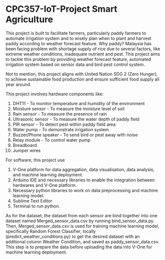 # CPC357-IoT-Project Smart Agriculture
This project is built to facilitate farmers, particularly paddy farmers to automate irrigation system and to wisely plan when to plant and harvest paddy according to weather forecast feature. Why paddy? Malaysia has been facing problem with shortage supply of rice due to several factors, like extreme weather conditions, inadequate nutrient and pest. This project aims to tackle this problem by providing weather forecast feature, automated irrigation system based on sensor data and bird pest control system.

Not to mention, this project aligns with United Nation SDG 2 (Zero Hunger), to achieve sustainable food production and ensure sufficient food supply all year around.

This project involves hardware components like:
  1. DHT11 - To monitor temperature and humidity of the environment
  2. Moisture sensor - To measure the moisture level of soil
  3. Rain sensor - To measure the presence of rain
  4. Ultrasonic sensor - To measure the water depth of paddy field
  5. PIR sensor - To detect pest within paddy field area
  6. Water pump - To demonstrate irrigation system
  7. Buzzer/Phone speaker - To send bird or pest away with noise
  8. Relay module - To control water pump
  9. Breadboard
  10. Jumper wires

For software, this project use 
  1. V-One platform for data aggregation, data visualisation, data analysis, and machine learning deployment.
  2. Arduino IDE and necessary libraries to enable the integration between hardwares and V-One platform.
  3. Necessary python libraries to work on data preprocessing and machine learning model.
  4. Sublime Text Editor
  5. Terminal to run python.

As for the dataset, the dataset from each sensor are bind together into one dataset named Merged_sensor_data.csv by running bind_sensor_data.py. Then, Merged_sensor_data.csv is used for training machine learning model, specifically Random Forest Classifier, locally (predict_weather_conditions.py) to get the desired dataset with an additional column Weather Condition, and saved as paddy_sensor_data.csv. This step is to prepare the data before uploading the data into V-One for machine learning deployment.
